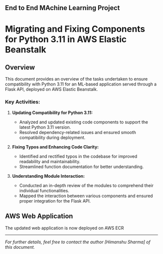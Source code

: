 ## End to End MAchine Learning Project
# Migrating and Fixing Components for Python 3.11 in AWS Elastic Beanstalk

## Overview

This document provides an overview of the tasks undertaken to ensure compatibility with Python 3.11 for an ML-based application served through a Flask API, deployed on AWS Elastic Beanstalk.

### Key Activities:

1. **Updating Compatibility for Python 3.11:**
   - Analyzed and updated existing code components to support the latest Python 3.11 version.
   - Resolved dependency-related issues and ensured smooth compatibility during deployment.

2. **Fixing Typos and Enhancing Code Clarity:**
   - Identified and rectified typos in the codebase for improved readability and maintainability.
   - Streamlined function documentation for better understanding.

3. **Understanding Module Interaction:**
   - Conducted an in-depth review of the modules to comprehend their individual functionalities.
   - Mapped the interaction between various components and ensured proper integration for the Flask API.

## AWS Web Application

The updated web application is now deployed on AWS ECR

---
*For further details, feel free to contact the author [Himanshu Sharma] of this document.*
